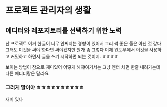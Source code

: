 # 프로젝트 관리자의 생활
## 에디터와 레포지토리를 선택하기 위한 노력

난 프로젝트 이거 한글이 너무 안써지는 경향이 있어서 그리 썩 좋은 툴은 아닌 것 같다
그래도 이것을 써야 한다면 써야겠지만 뭔가 좀 그렇다
이제 윈도우에서 이것을 사용하고 커밋하고 하면서
글을 쓰기 시작하면 되는 것이지. ㅎㅎㅎㅎ

보이는 방법이 참으로 재미있어
어떻게 해햐여기서는 그냥 엔터 치면 한줄 내려가는데
다른 에티터랑은 달라요

### 그러게 말이야 ㅎㅎㅎㅎㅎㅎㅎㅎㅎㅎ

재미 있다
